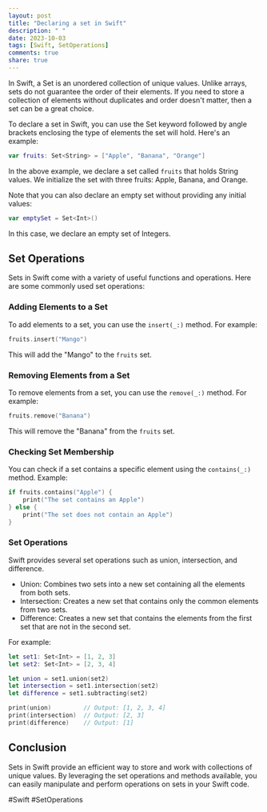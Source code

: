 ```yaml
---
layout: post
title: "Declaring a set in Swift"
description: " "
date: 2023-10-03
tags: [Swift, SetOperations]
comments: true
share: true
---
```


In Swift, a Set is an unordered collection of unique values. Unlike arrays, sets do not guarantee the order of their elements. If you need to store a collection of elements without duplicates and order doesn't matter, then a set can be a great choice.

To declare a set in Swift, you can use the Set keyword followed by angle brackets enclosing the type of elements the set will hold. Here's an example:

```swift
var fruits: Set<String> = ["Apple", "Banana", "Orange"]
```

In the above example, we declare a set called `fruits` that holds String values. We initialize the set with three fruits: Apple, Banana, and Orange.

Note that you can also declare an empty set without providing any initial values:

```swift
var emptySet = Set<Int>()
```

In this case, we declare an empty set of Integers.

## Set Operations

Sets in Swift come with a variety of useful functions and operations. Here are some commonly used set operations:

### Adding Elements to a Set

To add elements to a set, you can use the `insert(_:)` method. For example:

```swift
fruits.insert("Mango")
```

This will add the "Mango" to the `fruits` set.

### Removing Elements from a Set

To remove elements from a set, you can use the `remove(_:)` method. For example:

```swift
fruits.remove("Banana")
```

This will remove the "Banana" from the `fruits` set.

### Checking Set Membership

You can check if a set contains a specific element using the `contains(_:)` method. Example:

```swift
if fruits.contains("Apple") {
    print("The set contains an Apple")
} else {
    print("The set does not contain an Apple")
}
```

### Set Operations

Swift provides several set operations such as union, intersection, and difference.

- Union: Combines two sets into a new set containing all the elements from both sets.
- Intersection: Creates a new set that contains only the common elements from two sets.
- Difference: Creates a new set that contains the elements from the first set that are not in the second set.

For example:

```swift
let set1: Set<Int> = [1, 2, 3]
let set2: Set<Int> = [2, 3, 4]

let union = set1.union(set2)
let intersection = set1.intersection(set2)
let difference = set1.subtracting(set2)

print(union)         // Output: [1, 2, 3, 4]
print(intersection)  // Output: [2, 3]
print(difference)    // Output: [1]
```

## Conclusion

Sets in Swift provide an efficient way to store and work with collections of unique values. By leveraging the set operations and methods available, you can easily manipulate and perform operations on sets in your Swift code.

#Swift #SetOperations